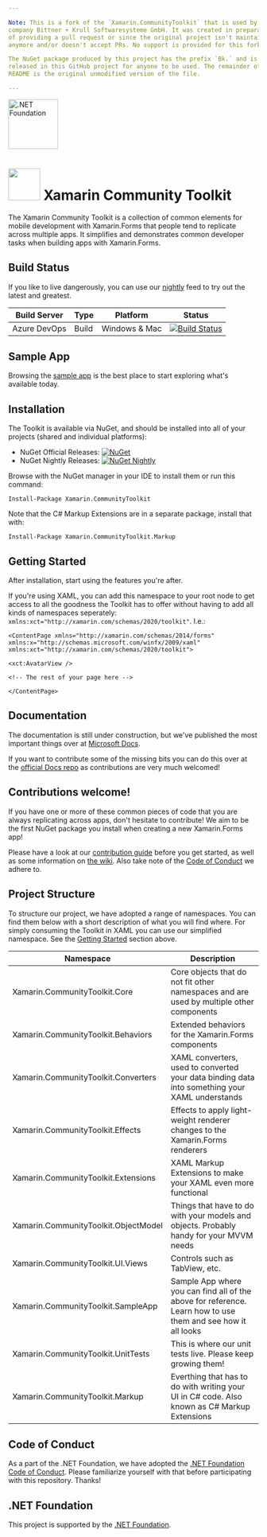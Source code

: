 ```yaml
---

Note: This is a fork of the `Xamarin.CommunityToolkit` that is used by the
company Bittner + Krull Softwaresysteme GmbH. It was created in preparation
of providing a pull request or since the original project isn't maintained
anymore and/or doesn't accept PRs. No support is provided for this fork.

The NuGet package produced by this project has the prefix `Bk.` and is
released in this GitHub project for anyone to be used. The remainder of this
README is the original unmodified version of the file.

---
```


[<img src="https://raw.githubusercontent.com/dotnet-foundation/swag/master/logo/dotnetfoundation_v4.svg" alt=".NET Foundation" width=100>](https://dotnetfoundation.org)

<img src="assets/XamarinCommunityToolkit_128x128.png" width="64" /> Xamarin Community Toolkit
===========
The Xamarin Community Toolkit is a collection of common elements for mobile development with Xamarin.Forms that people tend to replicate across multiple apps. It simplifies and demonstrates common developer tasks when building apps with Xamarin.Forms.

## Build Status

If you like to live dangerously, you can use our [nightly](https://pkgs.dev.azure.com/xamarin/public/_packaging/XamarinCommunityToolkitNightly/nuget/v3/index.json) feed to try out the latest and greatest.

| Build Server | Type         | Platform | Status |
|--------------|--------------|----------|--------|
| Azure DevOps         | Build        | Windows & Mac  | [![Build Status](https://dev.azure.com/xamarin/public/_apis/build/status/xamarin/CommunityToolkit/xamarin.XamarinCommunityToolkit%20(Public)?branchName=main)](https://dev.azure.com/xamarin/public/_build?definitionId=55&_a=summary) |

## Sample App

Browsing the [sample app](./samples) is the best place to start exploring what's available today.

## Installation

The Toolkit is available via NuGet, and should be installed into all of your projects (shared and individual platforms):

* NuGet Official Releases: [![NuGet](https://img.shields.io/nuget/vpre/Xamarin.CommunityToolkit.svg?label=NuGet)](https://www.nuget.org/packages/Xamarin.CommunityToolkit/)
* NuGet Nightly Releases: [![NuGet Nightly](https://img.shields.io/badge/NuGet-Nightly-yellow)](https://pkgs.dev.azure.com/xamarin/public/_packaging/XamarinCommunityToolkitNightly/nuget/v3/index.json)

Browse with the NuGet manager in your IDE to install them or run this command:

`Install-Package Xamarin.CommunityToolkit`

Note that the C# Markup Extensions are in a separate package, install that with:

`Install-Package Xamarin.CommunityToolkit.Markup`

## Getting Started

After installation, start using the features you're after.

If you're using XAML, you can add this namespace to your root node to get access to all the goodness the Toolkit has to offer without having to add all kinds of namespaces seperately: `xmlns:xct="http://xamarin.com/schemas/2020/toolkit"`. I.e.:

```xaml
<ContentPage xmlns="http://xamarin.com/schemas/2014/forms" xmlns:x="http://schemas.microsoft.com/winfx/2009/xaml" 
xmlns:xct="http://xamarin.com/schemas/2020/toolkit">

<xct:AvatarView />

<!-- The rest of your page here -->

</ContentPage>
```

## Documentation

The documentation is still under construction, but we've published the most important things over at [Microsoft Docs](https://docs.microsoft.com/xamarin/community-toolkit/).

If you want to contribute some of the missing bits you can do this over at the [official Docs repo](https://github.com/MicrosoftDocs/xamarin-communitytoolkit) as contributions are very much welcomed!

## Contributions welcome!

If you have one or more of these common pieces of code that you are always replicating across apps, don't hesitate to contribute! We aim to be the first NuGet package you install when creating a new Xamarin.Forms app!

Please have a look at our [contribution guide](CONTRIBUTING.md) before you get started, as well as some information on [the wiki](https://github.com/xamarin/XamarinCommunityToolkit/wiki/Contributing-to-XamarinCommunityToolkit). Also take note of the [Code of Conduct](https://dotnetfoundation.org/code-of-conduct) we adhere to.

## Project Structure

To structure our project, we have adopted a range of namespaces. You can find them below with a short description of what you will find where. For simply consuming the Toolkit in XAML you can use our simplified namespace. See the [Getting Started](#getting-started) section above.

| Namespace | Description |
|--------------|--------------|
| Xamarin.CommunityToolkit.Core | Core objects that do not fit other namespaces and are used by multiple other components |
| Xamarin.CommunityToolkit.Behaviors | Extended behaviors for the Xamarin.Forms components |
| Xamarin.CommunityToolkit.Converters | XAML converters, used to converted your data binding data into something your XAML understands |
| Xamarin.CommunityToolkit.Effects | Effects to apply light-weight renderer changes to the Xamarin.Forms renderers |
| Xamarin.CommunityToolkit.Extensions | XAML Markup Extensions to make your XAML even more functional |
| Xamarin.CommunityToolkit.ObjectModel | Things that have to do with your models and objects. Probably handy for your MVVM needs |
| Xamarin.CommunityToolkit.UI.Views | Controls such as TabView, etc. |
| Xamarin.CommunityToolkit.SampleApp | Sample App where you can find all of the above for reference. Learn how to use them and see how it all looks |
| Xamarin.CommunityToolkit.UnitTests | This is where our unit tests live. Please keep growing them! |
| Xamarin.CommunityToolkit.Markup | Everthing that has to do with writing your UI in C# code. Also known as C# Markup Extensions |

## Code of Conduct
As a part of the .NET Foundation, we have adopted the [.NET Foundation Code of Conduct](https://dotnetfoundation.org/code-of-conduct). Please familiarize yourself with that before participating with this repository. Thanks!

## .NET Foundation
This project is supported by the [.NET Foundation](https://dotnetfoundation.org).
